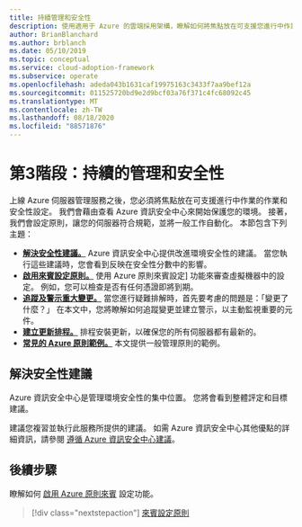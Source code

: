 ```yaml
---
title: 持續管理和安全性
description: 使用適用于 Azure 的雲端採用架構，瞭解如何將焦點放在可支援您進行中作業的作業和安全性設定。
author: BrianBlanchard
ms.author: brblanch
ms.date: 05/10/2019
ms.topic: conceptual
ms.service: cloud-adoption-framework
ms.subservice: operate
ms.openlocfilehash: adeda043b1631caf19975163c3433f7aa9bef12a
ms.sourcegitcommit: 011525720bd9e2d9bcf03a76f371c4fc68092c45
ms.translationtype: MT
ms.contentlocale: zh-TW
ms.lasthandoff: 08/18/2020
ms.locfileid: "88571876"
---
```

# <a name="phase-3-ongoing-management-and-security"></a>第3階段：持續的管理和安全性

上線 Azure 伺服器管理服務之後，您必須將焦點放在可支援進行中作業的作業和安全性設定。 我們會藉由查看 Azure 資訊安全中心來開始保護您的環境。 接著，我們會設定原則，讓您的伺服器符合規範，並將一般工作自動化。 本節包含下列主題：

- **[解決安全性建議。](#address-security-recommendations)** Azure 資訊安全中心提供改進環境安全性的建議。 當您執行這些建議時，您會看到反映在安全性分數中的影響。
- **[啟用來賓設定原則。](./guest-configuration-policy.md)** 使用 Azure 原則來賓設定] 功能來審查虛擬機器中的設定。 例如，您可以檢查是否有任何憑證即將到期。
- **[追蹤及警示重大變更。](./enable-tracking-alerting.md)** 當您進行疑難排解時，首先要考慮的問題是：「變更了什麼？」 在本文中，您將瞭解如何追蹤變更並建立警示，以主動監視重要的元件。
- **[建立更新排程。](./update-schedules.md)** 排程安裝更新，以確保您的所有伺服器都有最新的。
- **[常見的 Azure 原則範例。](./common-policies.md)** 本文提供一般管理原則的範例。

## <a name="address-security-recommendations"></a>解決安全性建議

Azure 資訊安全中心是管理環境安全性的集中位置。 您將會看到整體評定和目標建議。

建議您複習並執行此服務所提供的建議。 如需 Azure 資訊安全中心其他優點的詳細資訊，請參閱 [遵循 Azure 資訊安全中心建議](/azure/migrate/migrate-best-practices-security-management#best-practice-follow-azure-security-center-recommendations)。

## <a name="next-steps"></a>後續步驟

瞭解如何 [啟用 Azure 原則來賓](./guest-configuration-policy.md) 設定功能。

> [!div class="nextstepaction"]
> [來賓設定原則](./guest-configuration-policy.md)

